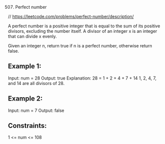507. Perfect number

// https://leetcode.com/problems/perfect-number/description/

A perfect number is a positive integer that is equal to the sum of its positive divisors, excluding the number itself. A divisor of an integer x is an integer that can divide x evenly.

Given an integer n, return true if n is a perfect number, otherwise return false.



## Example 1:

Input: num = 28
Output: true
Explanation: 28 = 1 + 2 + 4 + 7 + 14
1, 2, 4, 7, and 14 are all divisors of 28.

## Example 2:

Input: num = 7
Output: false

## Constraints:

1 <= num <= 108